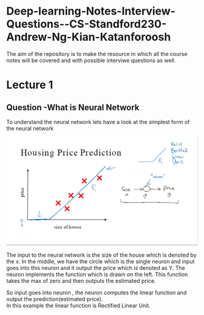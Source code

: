 # Deep-learning-Notes-Interview-Questions--CS-Standford230-Andrew-Ng-Kian-Katanforoosh
The aim of the repository is to make the resource in which all the course notes will be covered and with possible interviwe questions as well.



# Lecture 1

##  Question -What is Neural Network

To understand the neural network lets have a look at the simplest form of the neural network


![Example2](https://raw.githubusercontent.com/106AbdulBasit/Deep-learning-Notes-Interview-Questions--CS-Standford230-Andrew-Ng-Kian-Katanforoosh/main/Images/Single%20Neuron.PNG)

The input to the neural network is the size of the house which is denoted by the x.  In the middle, we have the circle which is the single neuron and input goes into this neuron and it output the price which is denoted as Y. The neuron implements the function which is drawn on the left. This function takes the max of zero and then outputs the estimated price. 

So input goes into neuron , the neuron computes the linear function and output the prediction(estimated price).  
 In this example the linear function is Rectified Linear Unit.

